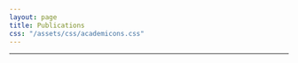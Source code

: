 ```yaml
---
layout: page
title: Publications
css: "/assets/css/academicons.css"
---
```

---
<div style="text-align: center">
<a target="_blank" href="https://scholar.google.co.in/citations?user=J5u1v6QAAAAJ&hl=en"><i class="ai ai-google-scholar-square ai-1x" style="color:#000000" aria-hidden="true"><i></a> 
</div>



